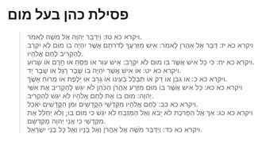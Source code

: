 # פסילת כהן בעל מום

> ויקרא כא טז: וַיְדַבֵּר יְהוָה אֶל מֹשֶׁה לֵּאמֹר.  
> ויקרא כא יז: דַּבֵּר אֶל אַהֲרֹן לֵאמֹר:  אִישׁ מִזַּרְעֲךָ לְדֹרֹתָם אֲשֶׁר יִהְיֶה בוֹ מוּם לֹא יִקְרַב לְהַקְרִיב לֶחֶם אֱלֹהָיו.  
> ויקרא כא יח: כִּי כָל אִישׁ אֲשֶׁר בּוֹ מוּם לֹא יִקְרָב:  אִישׁ עִוֵּר אוֹ פִסֵּחַ אוֹ חָרֻם אוֹ שָׂרוּעַ.  
> ויקרא כא יט: אוֹ אִישׁ אֲשֶׁר יִהְיֶה בוֹ שֶׁבֶר רָגֶל אוֹ שֶׁבֶר יָד.  
> ויקרא כא כ: אוֹ גִבֵּן אוֹ דַק אוֹ תְּבַלֻּל בְּעֵינוֹ אוֹ גָרָב אוֹ יַלֶּפֶת אוֹ מְרוֹחַ אָשֶׁךְ.  
> ויקרא כא כא: כָּל אִישׁ אֲשֶׁר בּוֹ מוּם מִזֶּרַע אַהֲרֹן הַכֹּהֵן לֹא יִגַּשׁ לְהַקְרִיב אֶת אִשֵּׁי יְהוָה:  מוּם בּוֹ אֵת לֶחֶם אֱלֹהָיו לֹא יִגַּשׁ לְהַקְרִיב.  
> ויקרא כא כב: לֶחֶם אֱלֹהָיו מִקָּדְשֵׁי הַקֳּדָשִׁים וּמִן הַקֳּדָשִׁים יֹאכֵל.  
> ויקרא כא כג: אַךְ אֶל הַפָּרֹכֶת לֹא יָבֹא וְאֶל הַמִּזְבֵּחַ לֹא יִגַּשׁ כִּי מוּם בּוֹ; וְלֹא יְחַלֵּל אֶת מִקְדָּשַׁי כִּי אֲנִי יְהוָה מְקַדְּשָׁם.  
> ויקרא כא כד: וַיְדַבֵּר מֹשֶׁה אֶל אַהֲרֹן וְאֶל בָּנָיו וְאֶל כָּל בְּנֵי יִשְׂרָאֵל.   
 

